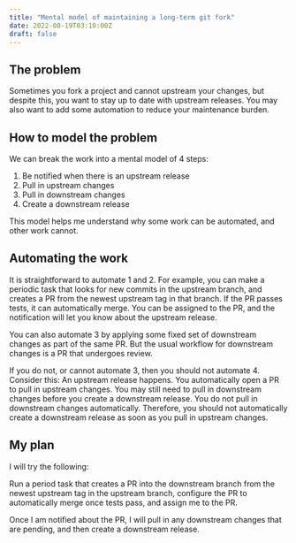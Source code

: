 ```yaml
---
title: "Mental model of maintaining a long-term git fork"
date: 2022-08-19T03:10:00Z
draft: false
---
```


## The problem

Sometimes you fork a project and cannot upstream your changes, but despite this, you want to stay up to date with upstream releases. You may also want to add some automation to reduce your maintenance burden.

## How to model the problem

We can break the work into a mental model of 4 steps:

1. Be notified when there is an upstream release
2. Pull in upstream changes
3. Pull in downstream changes
4. Create a downstream release

This model helps me understand why some work can be automated, and other work cannot.

## Automating the work

It is straightforward to automate 1 and 2. For example, you can make a periodic task that looks for new commits in the upstream branch, and creates a PR from the newest upstream tag in that branch. If the PR passes tests, it can automatically merge. You can be assigned to the PR, and the notification will let you know about the upstream release.

You can also automate 3 by applying some fixed set of downstream changes as part of the same PR. But the usual workflow for downstream changes is a PR that undergoes review.

If you do not, or cannot automate 3, then you should not automate 4. Consider this: An upstream release happens. You automatically open a PR to pull in upstream changes. You may still need to pull in downstream changes before you create a downstream release. You do not pull in downstream changes automatically. Therefore, you should not automatically create a downstream release as soon as you pull in upstream changes.

## My plan

I will try the following:

Run a period task that creates a PR into the downstream branch from the newest upstream tag in the upstream branch, configure the PR to automatically merge once tests pass, and assign me to the PR.

Once I am notified about the PR, I will pull in any downstream changes that are pending, and then create a downstream release.
